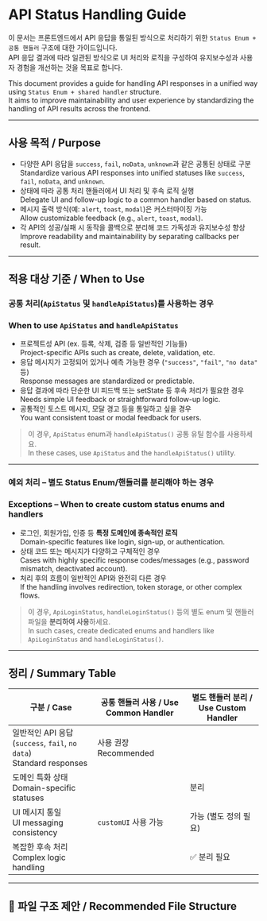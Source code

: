 # API Status Handling Guide

이 문서는 프론트엔드에서 API 응답을 통일된 방식으로 처리하기 위한 `Status Enum + 공통 핸들러` 구조에 대한 가이드입니다.  
API 응답 결과에 따라 일관된 방식으로 UI 처리와 로직을 구성하여 유지보수성과 사용자 경험을 개선하는 것을 목표로 합니다.

This document provides a guide for handling API responses in a unified way using `Status Enum + shared handler` structure.  
It aims to improve maintainability and user experience by standardizing the handling of API results across the frontend.

---

##  사용 목적 / Purpose

- 다양한 API 응답을 `success`, `fail`, `noData`, `unknown`과 같은 공통된 상태로 구분  
  Standardize various API responses into unified statuses like `success`, `fail`, `noData`, and `unknown`.
- 상태에 따라 공통 처리 핸들러에서 UI 처리 및 후속 로직 실행  
  Delegate UI and follow-up logic to a common handler based on status.
- 메시지 출력 방식(예: `alert`, `toast`, `modal`)은 커스터마이징 가능  
  Allow customizable feedback (e.g., `alert`, `toast`, `modal`).
- 각 API의 성공/실패 시 동작을 콜백으로 분리해 코드 가독성과 유지보수성 향상  
  Improve readability and maintainability by separating callbacks per result.

---

##  적용 대상 기준 / When to Use

### 공통 처리(`ApiStatus` 및 `handleApiStatus`)를 사용하는 경우  
### When to use `ApiStatus` and `handleApiStatus`

- 프로젝트성 API (ex. 등록, 삭제, 검증 등 일반적인 기능들)  
  Project-specific APIs such as create, delete, validation, etc.
- 응답 메시지가 고정되어 있거나 예측 가능한 경우 (`"success"`, `"fail"`, `"no data"` 등)  
  Response messages are standardized or predictable.
- 응답 결과에 따라 단순한 UI 피드백 또는 setState 등 후속 처리가 필요한 경우  
  Needs simple UI feedback or straightforward follow-up logic.
- 공통적인 토스트 메시지, 모달 경고 등을 통일하고 싶을 경우  
  You want consistent toast or modal feedback for users.

> 이 경우, `ApiStatus` enum과 `handleApiStatus()` 공통 유틸 함수를 사용하세요.  
> In these cases, use `ApiStatus` and the `handleApiStatus()` utility.

---

### 예외 처리 – 별도 Status Enum/핸들러를 분리해야 하는 경우  
### Exceptions – When to create custom status enums and handlers

- 로그인, 회원가입, 인증 등 **특정 도메인에 종속적인 로직**  
  Domain-specific features like login, sign-up, or authentication.
- 상태 코드 또는 메시지가 다양하고 구체적인 경우  
  Cases with highly specific response codes/messages (e.g., password mismatch, deactivated account).
- 처리 후의 흐름이 일반적인 API와 완전히 다른 경우  
  If the handling involves redirection, token storage, or other complex flows.

> 이 경우, `ApiLoginStatus`, `handleLoginStatus()` 등의 별도 enum 및 핸들러 파일을 **분리하여 사용**하세요.  
> In such cases, create dedicated enums and handlers like `ApiLoginStatus` and `handleLoginStatus()`.

---

## 정리 / Summary Table

| 구분 / Case | 공통 핸들러 사용 / Use Common Handler | 별도 핸들러 분리 / Use Custom Handler |
|-------------|------------------------------|-------------------------------|
| 일반적인 API 응답 (`success`, `fail`, `no data`)<br/>Standard responses |  사용 권장<br/>Recommended |  |
| 도메인 특화 상태<br/>Domain-specific statuses |  | 분리 |
| UI 메시지 통일<br/>UI messaging consistency |  `customUI` 사용 가능 | 가능 (별도 정의 필요) |
| 복잡한 후속 처리<br/>Complex logic handling |  | ✅ 분리 필요 |

---

## 📁 파일 구조 제안 / Recommended File Structure

